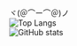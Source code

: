 ヾ(＠⌒ー⌒＠)ノ <br/>
![Top Langs](https://github-readme-stats.vercel.app/api/top-langs/?username=europeDreadlyDevil&layout=compact) <br/>
![GitHub stats](https://github-readme-stats.vercel.app/api?username=europeDreadlyDevil&hide=contribs,prs)


